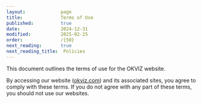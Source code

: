 ```yaml
---
layout:             page
title:              Terms of Use
published:          true
date:               2024-12-31
modified:           2025-02-25
order:              /{50}
next_reading:       true
next_reading_title:  Policies
---
```


This document outlines the terms of use for the OKVIZ website. 

By accessing our website ([okviz.com](https://okviz.com)) and its associated sites, you agree to comply with these terms. If you do not agree with any part of these terms, you should not use our websites.